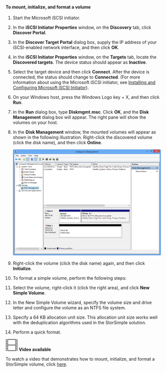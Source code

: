 <!--author=SharS last changed: 9/17/15-->

#### To mount, initialize, and format a volume

1. Start the Microsoft iSCSI initiator.

2. In the **iSCSI Initiator Properties** window, on the **Discovery** tab, click **Discover Portal**.

3. In the **Discover Target Portal** dialog box, supply the IP address of your iSCSI-enabled network interface, and then click **OK**. 

4. In the **iSCSI Initiator Properties** window, on the **Targets** tab, locate the **Discovered targets**. The device status should appear as **Inactive**.

5. Select the target device and then click **Connect**. After the device is connected, the status should change to **Connected**. (For more information about using the Microsoft iSCSI initiator, see [Installing and Configuring Microsoft iSCSI Initiator][1]).

6. On your Windows host, press the Windows Logo key + X, and then click **Run**. 

7. In the **Run** dialog box, type **Diskmgmt.msc**. Click **OK**, and the **Disk Management** dialog box will appear. The right pane will show the volumes on your host.

8. In the **Disk Management** window, the mounted volumes will appear as shown in the following illustration. Right-click the discovered volume (click the disk name), and then click **Online**.

     ![Initialize format volume](./media/storsimple-mount-initialize-format-volume/HCS_InitializeFormatVolume-include.png) 

9. Right-click the volume (click the disk name) again, and then click **Initialize**.

10. To format a simple volume, perform the following steps:
  1. Select the volume, right-click it (click the right area), and click **New Simple Volume**.
  2. In the New Simple Volume wizard, specify the volume size and drive letter and configure the volume as an NTFS file system.
  3. Specify a 64 KB allocation unit size. This allocation unit size works well with the deduplication algorithms used in the StorSimple solution.
  4. Perform a quick format.

![Video available](./media/storsimple-mount-initialize-format-volume/Video_icon.png) **Video available**

To watch a video that demonstrates how to mount, initialize, and format a StorSimple volume, click [here](http://azure.microsoft.com/documentation/videos/mount-initialize-and-format-a-storsimple-volume/).

<!--Link references-->
[1]: https://technet.microsoft.com/library/ee338480(WS.10).aspx

